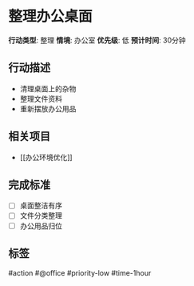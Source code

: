 # 整理办公桌面

**行动类型**: 整理
**情境**: 办公室
**优先级**: 低
**预计时间**: 30分钟

## 行动描述
- 清理桌面上的杂物
- 整理文件资料
- 重新摆放办公用品

## 相关项目
- [[办公环境优化]]

## 完成标准
- [ ] 桌面整洁有序
- [ ] 文件分类整理
- [ ] 办公用品归位

## 标签
#action #@office #priority-low #time-1hour
